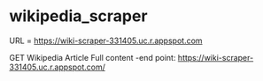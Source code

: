# wikipedia_scraper

URL = https://wiki-scraper-331405.uc.r.appspot.com


GET Wikipedia Article Full content 
-end point: https://wiki-scraper-331405.uc.r.appspot.com/<title>

response 
